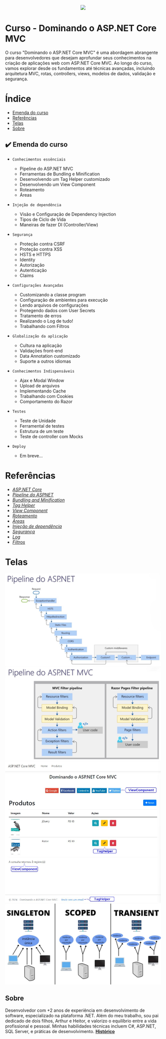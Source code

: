 <p align="center">
<img loading="lazy" src="http://img.shields.io/static/v1?label=STATUS&message=EM%20DESENVOLVIMENTO&color=GREEN&style=for-the-badge"/>
</p>

# Curso - Dominando o ASP.NET Core MVC
O curso "Dominando o ASP.NET Core MVC" é uma abordagem abrangente para desenvolvedores que desejam aprofundar seus conhecimentos 
na criação de aplicações web com ASP.NET Core MVC. Ao longo do curso, vamos explorar desde os fundamentos até técnicas avançadas, 
incluindo arquitetura MVC, rotas, controllers, views, modelos de dados, validação e segurança. 

# Índice 

* [Emenda do curso](#emenda)
* [Referências](#referencias)
* [Telas](#telas)
* [Sobre](#sobre)

<div id='emenda'/>
  
## ✔️ Emenda do curso

- ``Conhecimentos essênciais ``
    * Pipeline do ASP.NET MVC 
    * Ferramentas de Bundling e Minification
    * Desenvolvendo um Tag Helper customizado
    *  Desenvolvendo um View Component
    *  Roteamento
    *  Áreas
      
- ``Injeção de dependência``
    * Visão e Configuração de Dependency Injection
    * Tipos de Ciclo de Vida
    * Maneiras de fazer DI (Controller/View)
      
- ``Segurança``
    * Proteção contra CSRF
    * Proteção contra XSS
    * HSTS e HTTPS
    * Identity
    * Autorização
    * Autenticação
    * Claims
      
- ``Configurações Avançadas``
    * Customizando a classe program
    * Configuração de ambientes para execução
    * Lendo arquivos de configurações 
    * Protegendo dados com User Secrets
    * Tratamento de erros
    * Realizando o Log de tudo! 
    * Trabalhando com Filtros 

- ``Globalização da aplicação``
    * Cultura na aplicação
    * Validações front-end
    * Data Annotation customizado
    * Suporte a outros idiomas      

- ``Conhecimentos Indispensáveis``
    * Ajax e Modal Window
    * Upload de arquivos
    * Implementando Cache
    * Trabalhando com Cookies
    * Comportamento do Razor

- ``Testes``
    * Teste de Unidade
    * Ferramental de testes
    * Estrutura de um teste
    * Teste de controller com Mocks

- ``Deploy``
    * Em breve...

<div id='referencias'/>
  
# Referências
*  *[ASP.NET Core](https://learn.microsoft.com/pt-br/aspnet/core/?view=aspnetcore-8.0?target=blank)*
*  *[Pipeline do ASPNET](https://learn.microsoft.com/pt-br/aspnet/core/fundamentals/middleware/?target=blank)*
*  *[Bundling and Minification](https://learn.microsoft.com/en-us/aspnet/mvc/overview/performance/bundling-and-minification?target=blank)*
*  *[Tag Helper](https://learn.microsoft.com/pt-br/aspnet/core/mvc/views/tag-helpers?target=blank)*
*  *[View Component](https://learn.microsoft.com/en-us/aspnet/core/mvc/views/view-components?target=blank)*
*  *[Roteamento](https://learn.microsoft.com/pt-br/aspnet/core/fundamentals/routing?view=aspnetcore-8.0?target=blank)*
*  *[Áreas](https://learn.microsoft.com/pt-br/aspnet/core/mvc/controllers/areas?view=aspnetcore-8.0?target=blank)*
*  *[Injeção de dependência](https://learn.microsoft.com/pt-br/dotnet/core/extensions/dependency-injection?target=blank)*
*  *[Segurança](https://learn.microsoft.com/pt-br/aspnet/core/security/?view=aspnetcore-8.0?target=blank)*
*  *[Log](https://learn.microsoft.com/pt-br/aspnet/core/fundamentals/logging/?view=aspnetcore-8.0?target=blank)*
*  *[Filtros](https://learn.microsoft.com/pt-br/aspnet/mvc/overview/older-versions-1/controllers-and-routing/understanding-action-filters-cs?target=blank)*

<div id='telas'/> 
  
# Telas
![Tela](https://github.com/Wesley-Silva/Dominando-ASPNETCore/blob/main/ASPNETCoreMVC/wwwroot/ImagesReadme/pipeline-aspnet.jpg)
![Tela](https://github.com/Wesley-Silva/Dominando-ASPNETCore/blob/main/ASPNETCoreMVC/wwwroot/ImagesReadme/pipeline-aspnet-mvc.jpg)
![Tela](https://github.com/Wesley-Silva/Dominando-ASPNETCore/blob/main/ASPNETCoreMVC/wwwroot/ImagesReadme/tela-produtos.jpg)
![Tela](https://github.com/Wesley-Silva/Dominando-ASPNETCore/blob/main/ASPNETCoreMVC/wwwroot/ImagesReadme/injecao-dependencia.jpg)

<div id='sobre'/>  
  
## Sobre

Desenvolvedor com +2 anos de experiência em desenvolvimento de software, especializado na plataforma .NET. 
Além do meu trabalho, sou pai dedicado de dois filhos, Arthur e Heitor, e valorizo o equilíbrio entre a vida profissional e pessoal. 
Minhas habilidades técnicas incluem C#, ASP.NET, SQL Server, e práticas de desenvolvimento. 
**[Histórico](https://wesleysilva.netlify.app/?target=_blank)**
